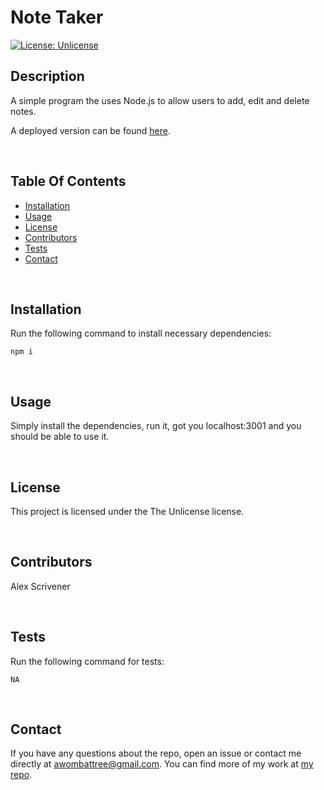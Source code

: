# Note Taker

[![License: Unlicense](https://img.shields.io/badge/license-Unlicense-blue.svg)](http://unlicense.org/)

## Description
A simple program the uses Node.js to allow users to add, edit and delete notes.

A deployed version can be found [here](https://alexscrivenernotetaker.herokuapp.com).

<br/>

## Table Of Contents
- [Installation](#installation)
- [Usage](#usage)
- [License](#license)
- [Contributors](#contributors)
- [Tests](#tests)
- [Contact](#contact)

<br/>

## Installation
Run the following command to install necessary dependencies:
~~~
npm i
~~~

<br/>

## Usage
Simply install the dependencies, run it, got you localhost:3001 and you should be able to use it.

<br/>

## License
This project is licensed under the The Unlicense license.

<br/>

## Contributors
Alex Scrivener

<br/>

## Tests
Run the following command for tests:
~~~
NA
~~~

<br/>

## Contact
If you have any questions about the repo, open an issue or contact me directly at [awombattree@gmail.com](mailto:awombattree@gmail.com). You can find more of my work at [my repo](https://github.com/Wombattree).
